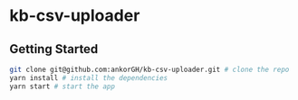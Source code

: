 # kb-csv-uploader

## Getting Started

```bash
git clone git@github.com:ankorGH/kb-csv-uploader.git # clone the repo
yarn install # install the dependencies
yarn start # start the app
```
